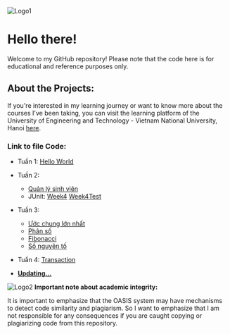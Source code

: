 ![Logo1](https://oasis.uet.vnu.edu.vn/static/media/logo-mini.89ecf79d.png)

# Hello there!
Welcome to my GitHub repository! Please note that the code here is for educational and reference purposes only.

## About the Projects:
If you're interested in my learning journey or want to know more about the courses I've been taking, you can visit the learning platform of the University of Engineering and Technology - Vietnam National University, Hanoi [here](https://oasis.uet.vnu.edu.vn/#/dashboard).

### Link to file Code:
* Tuần 1: [Hello World](https://github.com/onionT-312/oasis_UET/blob/main/HelloWorld/src/Main.java)

* Tuần 2:
    - [Quản lý sinh viên](https://github.com/onionT-312/oasis_UET/tree/main/Student/src)
    - JUnit: [Week4](https://github.com/onionT-312/oasis_UET/blob/main/Week4/src/main/java/Week4.java) [Week4Test](https://github.com/onionT-312/oasis_UET/blob/main/Week4/src/test/java/Week4Test.java)

* Tuần 3:
    - [Ước chung lớn nhất](https://github.com/onionT-312/oasis_UET/blob/main/GCD/src/Solution.java)
    - [Phân số](https://github.com/onionT-312/oasis_UET/blob/main/Fraction/src/Solution.java)
    - [Fibonacci](https://github.com/onionT-312/oasis_UET/blob/main/Fibonaci/src/Solution.java)
    - [Số nguyên tố](https://github.com/onionT-312/oasis_UET/blob/main/Fibonaci/src/Solution.java)

* Tuần 4: [Transaction](https://github.com/onionT-312/oasis_UET/tree/main/Transaction/src)

* [**Updating...**](https://github.com/onionT-312/oasis_UET/tree/main)


![Logo2](https://upload.wikimedia.org/wikipedia/vi/b/bf/Logo_HUET.svg)
**Important note about academic integrity:**

It is important to emphasize that the OASIS system may have mechanisms to detect code similarity and plagiarism. So I want to emphasize that I am not responsible for any consequences if you are caught copying or plagiarizing code from this repository.
